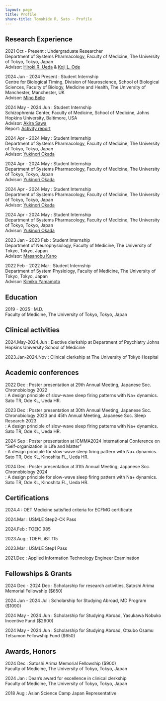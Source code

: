 ```yaml
---
layout: page
title: Profile
share-title: Tomohide R. Sato - Profile
---
```


## Research Experience

2021 Oct - Present
: Undergraduate Researcher<br>
Department of Systems Pharmacology, Faculty of Medicine, The University of Tokyo, Tokyo, Japan<br>
Advisor: <ins>[Hiroki R. Ueda](https://sys-pharm.m.u-tokyo.ac.jp/joinus-e.html)</ins> & <ins>[Koji L. Ode](https://sys-pharm.m.u-tokyo.ac.jp/joinus-e.html)</ins>

2024 Jun - 2024 Present
: Student Internship<br>
Centre for Biological Timing, Division of Neuroscience, School of Biological Sciences, Faculty of Biology, Medicine and Health, The University of Manchester, Manchester, UK<br>
Advisor: <ins>[Mino Belle](https://research.manchester.ac.uk/en/persons/mino-belle)</ins>

2024 May - 2024 Jun
: Student Internship<br>
Schizophrenia Center, Faculty of Medicine, School of Medicine, Johns Hopkins University, Baltimore, USA<br>
Advisor: <ins>[Akira Sawa](https://profiles.hopkinsmedicine.org/provider/akira-sawa/2777051)</ins><br>
Report: <ins>[Activity report](https://d1a05d1c-d66a-4058-8c64-2aa8418c1d97.usrfiles.com/ugd/d1a05d_dd16de7a20c44d74922b167d6204b164.pdf)</ins>

2024 Apr - 2024 May
: Student Internship<br>
Department of Systems Pharmacology, Faculty of Medicine, The University of Tokyo, Tokyo, Japan<br>
Advisor: <ins>[Yukinori Okada]((https://genome.m.u-tokyo.ac.jp/tools.html))</ins>

2024 Apr - 2024 May
: Student Internship<br>
Department of Systems Pharmacology, Faculty of Medicine, The University of Tokyo, Tokyo, Japan<br>
Advisor: <ins>[Yukinori Okada]((https://genome.m.u-tokyo.ac.jp/tools.html))</ins>

2024 Apr - 2024 May
: Student Internship<br>
Department of Systems Pharmacology, Faculty of Medicine, The University of Tokyo, Tokyo, Japan<br>
Advisor: <ins>[Yukinori Okada]((https://genome.m.u-tokyo.ac.jp/tools.html))</ins>

2024 Apr - 2024 May
: Student Internship<br>
Department of Systems Pharmacology, Faculty of Medicine, The University of Tokyo, Tokyo, Japan<br>
Advisor: <ins>[Yukinori Okada]((https://genome.m.u-tokyo.ac.jp/tools.html))</ins>

2023 Jan - 2023 Feb
: Student Internship<br>
Department of Neurophysiology, Faculty of Medicine, The University of Tokyo, Tokyo, Japan<br>
Advisor: <ins>[Masanobu Kano](https://plaza.umin.ac.jp/~neurophy/Kano_Lab_j/Members_j.html)</ins>

2022 Feb - 2022 Mar
: Student Internship<br>
Department of System Physiology, Faculty of Medicine, The University of Tokyo, Tokyo, Japan<br>
Advisor: <ins>[Kimiko Yamamoto](https://square.umin.ac.jp/bme/Member.html)</ins>


## Education

2019 - 2025
: M.D.<br>
Faculty of Medicine, The University of Tokyo, Tokyo, Japan

## Clinical activities

2024.May-2024.Jun
: Elective clerkship at Department of Psychiatry Johns Hopkins University School of Medicine<br>

2023.Jan-2024.Nov
: Clinical clerkship at The University of Tokyo Hospital<br>

## Academic conferences

2022 Dec 
: Poster presentation at 29th Annual Meeting, Japanese Soc. Chronobiology 2022<br>
: A design principle of slow-wave sleep firing patterns with Na+ dynamics. Sato TR, Ode KL, Ueda HR.<br>

2023 Dec 
: Poster presentation at 30th Annual Meeting, Japanese Soc. Chronobiology 2023 and 45th Annual Meeting, Japanese Soc. Sleep Research 2023<br>
: A design principle of slow-wave sleep firing patterns with Na+ dynamics. Sato TR, Ode KL, Ueda HR.<br>

2024 Sep 
: Poster presentation at ICMMA2024 International Conference on “Self-organization in Life and Matter”<br>
: A design principle for slow-wave sleep firing pattern with Na+ dynamics. Sato TR, Ode KL, Kinoshita FL, Ueda HR.<br>

2024 Dec 
: Poster presentation at 31th Annual Meeting, Japanese Soc. Chronobiology 2024<br>
: A design principle for slow-wave sleep firing pattern with Na+ dynamics. Sato TR, Ode KL, Kinoshita FL, Ueda HR.<br>

## Certifications

2024.4
: OET Medicine satisfied criteria for ECFMG certificate <br>

2024.Mar
: USMLE Step2-CK Pass<br>

2024.Feb
: TOEIC 985<br>

2023.Aug
: TOEFL iBT 115<br>

2023.Mar
: USMLE Step1 Pass<br>

2021.Dec
: Applied Information Technology Engineer Examination<br>

## Fellowships & Grants

2024 Dec - 2024 Dec
: Scholarship for research activities, Satoshi Arima Memorial Fellowship ($650)

2024 Jun - 2024 Jul
: Scholarship for Studying Abroad, MD Program ($1090)

2024 May - 2024 Jun
: Scholarship for Studying Abroad, Yasukawa Nobuko Incentive Fund ($2600)

2024 May - 2024 Jun
: Scholarship for Studying Abroad, Otsubo Osamu Tetsumon Fellowship Fund ($650)


## Awards, Honors

2024 Dec
: Satoshi Arima Memorial Fellowship ($900)<br>
Faculty of Medicine, The University of Tokyo, Tokyo, Japan

2024 Jan
: Dean’s award for excellence in clinical clerkship<br>
Faculty of Medicine, The University of Tokyo, Tokyo, Japan

2018 Aug
: Asian Science Camp Japan Representative
